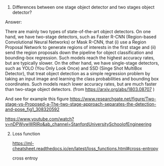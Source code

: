 1. Differences between one stage object detector and two stages object detector?
  
  Answer:
    
  There are mainly two types of state-of-the-art object detectors. On one hand, we have two-stage detectors, such as Faster R-CNN (Region-based Convolutional Neural Networks) or Mask R-CNN, that (i) use a Region Proposal Network to generate regions of interests in the first stage and (ii) send the region proposals down the pipeline for object classification and bounding-box regression. Such models reach the highest accuracy rates, but are typically slower. On the other hand, we have single-stage detectors, such as YOLO (You Only Look Once) and SSD (Singe Shot MultiBox Detector), that treat object detection as a simple regression problem by taking an input image and learning the class probabilities and bounding box coordinates. Such models reach lower accuracy rates, but are much faster than two-stage object detectors. (from https://arxiv.org/abs/1803.08707 )

   And see for example this figure https://www.researchgate.net/figure/Two-stage-vs-Proposed-a-The-two-stage-approach-separates-the-detection-and-pose_fig1_308320592

   https://www.youtube.com/watch?v=nDPWywWRIRo&ab_channel=StanfordUniversitySchoolofEngineering

2. Loss function

   https://ml-cheatsheet.readthedocs.io/en/latest/loss_functions.html#cross-entropy
   
   cross entroy 
